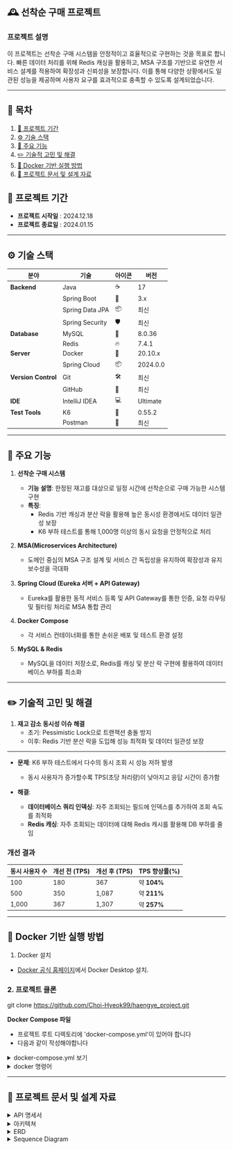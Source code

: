 ## 🕰 선착순 구매 프로젝트


### 프로젝트 설명

이 프로젝트는 선착순 구매 시스템을 안정적이고 효율적으로 구현하는 것을 목표로 합니다.
빠른 데이터 처리를 위해 Redis 캐싱을 활용하고, MSA 구조를 기반으로 유연한 서비스 설계를 적용하여 확장성과 신뢰성을 보장합니다.
이를 통해 다양한 상황에서도 일관된 성능을 제공하며 사용자 요구를 효과적으로 충족할 수 있도록 설계되었습니다.

--- 

## 📖 목차
1. [📅 프로젝트 기간](#프로젝트-기간)
2. [⚙️ 기술 스택](#기술-스택)
3. [🤖 주요 기능](#주요-기능)
4. [✏️ 기술적 고민 및 해결](#기술적-고민-및-해결)
5. [🐳 Docker 기반 실행 방법](#docker-기반-실행-방법)
6. [📄 프로젝트 문서 및 설계 자료](#프로젝트-문서-및-설계-자료)




<h2 id="프로젝트-기간">📅 프로젝트 기간</h2>

- **프로젝트 시작일** : 2024.12.18
- **프로젝트 종료일** : 2024.01.15

---
<h2 id="기술-스택">⚙️ 기술 스택</h2>

| 분야          | 기술                | 아이콘 | 버전       |
| ------------- | ------------------ |-----|----------|
| **Backend**   | Java              | ☕   | 17       |
|               | Spring Boot       | 🌱  | 3.x      |
|               | Spring Data JPA   | 📦  | 최신       |
|               | Spring Security   | 🛡  | 최신       |
| **Database**  | MySQL             | 🐬  | 8.0.36   |
|               | Redis             | 🔥  | 7.4.1    |
| **Server**    | Docker            | 🐳  | 20.10.x  |
|               | Spring Cloud      | 📦  | 2024.0.0 |
| **Version Control** | Git               | 🛠  | 최신       |
|               | GitHub            | 🔗  | 최신       |
| **IDE**       | IntelliJ IDEA     | 💻  | Ultimate |
| **Test Tools**| K6                | 🧪  | 0.55.2   |
|               | Postman           | 📮  | 최신       |

---

<h2 id="주요-기능">🤖 주요 기능</h2>

1. **선착순 구매 시스템**
    - **기능 설명**: 한정된 재고를 대상으로 일정 시간에 선착순으로 구매 가능한 시스템 구현
    - **특징**:
        - Redis 기반 캐싱과 분산 락을 활용해 높은 동시성 환경에서도 데이터 일관성 보장
        - K6 부하 테스트를 통해 1,000명 이상의 동시 요청을 안정적으로 처리

2. **MSA(Microservices Architecture)**
    - 도메인 중심의 MSA 구조 설계 및 서비스 간 독립성을 유지하여 확장성과 유지보수성을 극대화

3. **Spring Cloud (Eureka 서버 + API Gateway)**
    - Eureka를 활용한 동적 서비스 등록 및 API Gateway를 통한 인증, 요청 라우팅 및 필터링 처리로 MSA 통합 관리

4. **Docker Compose**
    - 각 서비스 컨테이너화를 통한 손쉬운 배포 및 테스트 환경 설정

5. **MySQL & Redis**
    - MySQL을 데이터 저장소로, Redis를 캐싱 및 분산 락 구현에 활용하여 데이터베이스 부하를 최소화

---

<h2 id="기술적-고민-및-해결">✏️ 기술적 고민 및 해결</h2>

1. **재고 감소 동시성 이슈 해결**
    - 초기: Pessimistic Lock으로 트랜잭션 충돌 방지
    - 이후: Redis 기반 분산 락을 도입해 성능 최적화 및 데이터 일관성 보장 

---

- **문제**: K6 부하 테스트에서 다수의 동시 조회 시 성능 저하 발생
   - 동시 사용자가 증가할수록 TPS(초당 처리량)이 낮아지고 응답 시간이 증가함

- **해결**:
   - **데이터베이스 쿼리 인덱싱**: 자주 조회되는 필드에 인덱스를 추가하여 조회 속도를 최적화
   - **Redis 캐싱**: 자주 조회되는 데이터에 대해 Redis 캐시를 활용해 DB 부하를 줄임

### 개선 결과

| **동시 사용자 수** | **개선 전 (TPS)** | **개선 후 (TPS)** | **TPS 향상률(%)** |
|---------------------|-------------------|-------------------|-------------------|
| 100                 | 180               | 367               | 약 **104%**       |
| 500                 | 350               | 1,087             | 약 **211%**       |
| 1,000               | 367               | 1,307             | 약 **257%**       |

---

<h2 id="docker-기반-실행-방법">🐳 Docker 기반 실행 방법</h2>

1. Docker 설치 
 * [Docker 공식 홈페이지](https://www.docker.com/)에서 Docker Desktop 설치.


### 2. 프로젝트 클론

git clone https://github.com/Choi-Hyeok99/haengye_project.git

**Docker Compose 파일**
* 프로젝트 루트 디렉토리에 'docker-compose.yml'이 있어야 합니다
* 다음과 같이 작성해야합니다

<details>
<summary>docker-compose.yml 보기</summary>

```
version: '3.8'

services:
microservices_db:
image: mysql:8.0.36
container_name: microservices_db
ports:
- "3310:3306"
environment:
MYSQL_ROOT_PASSWORD: ${MYSQL_ROOT_PASSWORD}
MYSQL_DATABASE: ${MYSQL_DATABASE}
MYSQL_USER: ${MYSQL_USER}
MYSQL_PASSWORD: ${MYSQL_PASSWORD}
volumes:
- mysql_microservices_data:/var/lib/mysql
networks:
- my_network

redis:
image: redis:latest
container_name: haengye_redis
ports:
- "6379:6379"
volumes:
- redis_data:/data
healthcheck:
test: [ "CMD", "redis-cli", "ping" ]
interval: 10s
timeout: 5s
retries: 3
networks:
- my_network

# 나머지도 동일하게 추가 
```
</details>


<details>
<summary>docker 명령어</summary>

```
1. 컨테이너 실행
- 애플리케이션 및 MySQL 컨테이너를 실행합니다.
    docker-compose up --build

2.컨테이너 상태 확인
- 실행 중인 컨테이너를 확인합니다.
    docker ps

3. 컨테이너 로그 확인
- 특정 컨테이너의 로그를 확인합니다.
    docker logs <컨테이너 이름>

4. 컨테이너 정지 및 삭제 
- 실행 중인 컨테이너를 정지하고 삭제합니다.
    docker-compose down

5.Docker 이미지 및 컨테이너 정리
- 사용하지 않는 Docker 이미지 및 컨테이너를 정리합니다.
    docker system prune -a

```
</details>


---

<h2 id="프로젝트-문서-및-설계-자료">📄 프로젝트 문서 및 설계 자료</h2>


<details>
<summary>API 명세서</summary>

[API 명세서](https://documenter.getpostman.com/view/25757385/2sAYQZHsEV)
</details>

<details>
<summary>아키텍쳐</summary>

![img.png](image%2Fimg.png)
</details>

<details>
<summary>ERD</summary>

![img.png](image/ERD.png)
</details>

<details>
<summary>Sequence Diagram</summary>

![Sequence.png](image%2FSequence.png)
</details>

